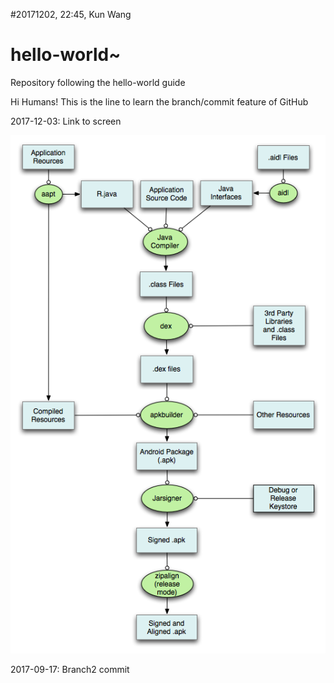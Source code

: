 #20171202, 22:45, Kun Wang

# hello-world~
Repository following the hello-world guide

Hi Humans!
This is the line to learn the branch/commit feature of GitHub

2017-12-03: Link to screen

![image](https://github.com/bukaiqiaode/hello-world/blob/master/20160204114932917.png)

2017-09-17: Branch2 commit


